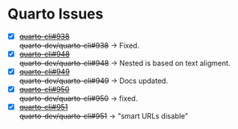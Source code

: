 # Quarto Issues

- [x] ~~[quarto-cli#938](quarto-cli-938)~~  
  ~~quarto-dev/quarto-cli#938~~ -> Fixed.
- [x] ~~[quarto-cli#948](quarto-cli-948)~~  
  ~~quarto-dev/quarto-cli#948~~ -> Nested is based on text aligment.
- [x] ~~[quarto-cli#949](quarto-cli-949)~~  
  ~~quarto-dev/quarto-cli#949~~ -> Docs updated.
- [x] ~~[quarto-cli#950](quarto-cli-950)~~  
  ~~quarto-dev/quarto-cli#950~~ -> fixed.
- [x] ~~[quarto-cli#951](quarto-cli-951)~~  
  ~~quarto-dev/quarto-cli#951~~ -> "smart URLs disable"
